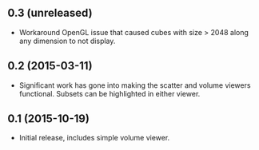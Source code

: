 0.3 (unreleased)
----------------

- Workaround OpenGL issue that caused cubes with size > 2048 along any
  dimension to not display.

0.2 (2015-03-11)
----------------

- Significant work has gone into making the scatter and volume viewers
  functional. Subsets can be highlighted in either viewer.

0.1 (2015-10-19)
----------------

- Initial release, includes simple volume viewer.
